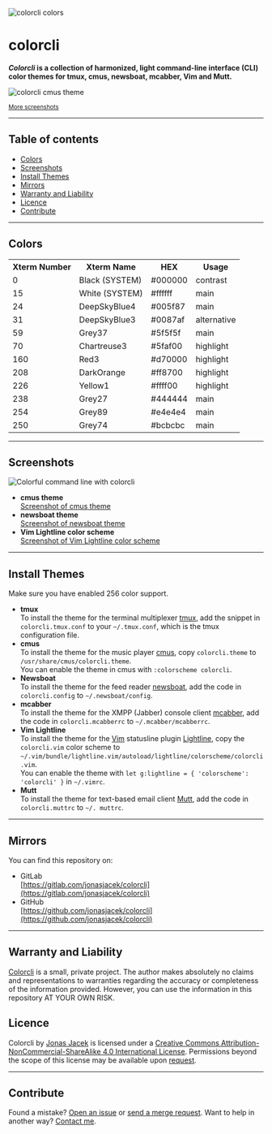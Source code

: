 ![colorcli colors](https://res.cloudinary.com/jonasjacek/image/upload/v1565972484/colorcli-colors_preview.png "colorcli colors preview")

# colorcli
**_Colorcli_ is a collection of harmonized, light command-line interface (CLI) color themes for tmux, cmus, newsboat, mcabber, Vim and Mutt.**

![colorcli cmus theme](https://res.cloudinary.com/jonasjacek/image/upload/v1565902443/colorcli-with-cmus-in-tmux.png "colorcli with cmus")

<small><a href="#screenshots">More screenshots</a></small>

---
## Table of contents

<!-- vim-markdown-toc GFM -->

* [Colors](#colors)
* [Screenshots](#screenshots)
* [Install Themes](#install-themes)
* [Mirrors](#mirrors)
* [Warranty and Liability](#warranty-and-liability)
* [Licence](#licence)
* [Contribute](#contribute)

<!-- vim-markdown-toc -->

---

## Colors

<table>
  <tr>
    <th>Xterm Number</th>
    <th>Xterm Name</th>
    <th>HEX</th>
    <th>Usage</th>
  </tr>
  <tr><td>0</td><td>Black <span>(SYSTEM)</span></td><td>#000000</td><td>contrast</td></tr>
  <tr><td>15</td><td>White <span>(SYSTEM)</span></td><td>#ffffff</td><td>main</td></tr>
  <tr><td>24</td><td>DeepSkyBlue4</td><td>#005f87</td><td>main</td></tr>
  <tr><td>31</td><td>DeepSkyBlue3</td><td>#0087af</td><td>alternative</td></tr>
  <tr><td>59</td><td>Grey37</td><td>#5f5f5f</td><td>main</td></tr>
  <tr><td>70</td><td>Chartreuse3</td><td>#5faf00</td><td>highlight</td></tr>
  <tr><td>160</td><td>Red3</td><td>#d70000</td><td>highlight</td></tr>
  <tr><td>208</td><td>DarkOrange</td><td>#ff8700</td><td>highlight</td></tr>
  <tr><td>226</td><td>Yellow1</td><td>#ffff00</td><td>highlight</td></tr>
  <tr><td>238</td><td>Grey27</td><td>#444444</td><td>main</td></tr>
  <tr><td>254</td><td>Grey89</td><td>#e4e4e4</td><td>main</td></tr>
  <tr><td>250</td><td>Grey74</td><td>#bcbcbc</td><td>main</td></tr>
</table>

---

## Screenshots

![Colorful command line with colorcli](https://media.giphy.com/media/XxRjuvoDBtyxeXKZ0Z/giphy.gif "colorcli themes and color schemes in action")

* **cmus theme**  
  <a href="https://res.cloudinary.com/jonasjacek/image/upload/v1566154974/screenshot_cmus.png">Screenshot of cmus theme</a>
* **newsboat theme**  
  <a href="https://res.cloudinary.com/jonasjacek/image/upload/v1566154974/screenshot_newsboat.png">Screenshot of newsboat theme</a>
* **Vim Lightline color scheme**  
  <a href="https://res.cloudinary.com/jonasjacek/image/upload/v1566154974/screenshot_vim.png">Screenshot of Vim Lightline color scheme</a>

---

## Install Themes

Make sure you have enabled 256 color support.

* **tmux**  
  To install the theme for the terminal multiplexer [tmux](https://github.com/tmux/tmux/wiki), add the snippet in `colorcli.tmux.conf` to your `~/.tmux.conf`, which is the tmux configuration file.
* **cmus**  
  To install the theme for the music player [cmus](https://cmus.github.io/), copy `colorcli.theme` to `/usr/share/cmus/colorcli.theme`.  
  You can enable the theme in cmus with `:colorscheme colorcli`.
* **Newsboat**  
  To install the theme for the feed reader [newsboat](https://newsboat.org/), add the code in `colorcli.config` to `~/.newsboat/config`.
* **mcabber**  
  To install the theme for the XMPP (Jabber) console client [mcabber](http://mcabber.com/), add the code in `colorcli.mcabberrc` to `~/.mcabber/mcabberrc`.
* **Vim Lightline**  
  To install the theme for the [Vim](https://www.vim.org/) statusline plugin [Lightline](https://github.com/itchyny/lightline.vim), copy the `colorcli.vim` color scheme to `~/.vim/bundle/lightline.vim/autoload/lightline/colorscheme/colorcli.vim`.  
  You can enable the theme with `let g:lightline = { 'colorscheme': 'colorcli' }` in `~/.vimrc`.
* **Mutt**  
  To install the theme for text-based email client [Mutt](http://www.mutt.org/), add the code in `colorcli.muttrc` to `~/. muttrc`.

---

## Mirrors

You can find this repository on:
* GitLab  
  [https://gitlab.com/jonasjacek/colorcli](https://gitlab.com/jonasjacek/colorcli)
* GitHub  
  [https://github.com/jonasjacek/colorcli](https://github.com/jonasjacek/colorcli)

---

## Warranty and Liability

[Colorcli](https://gitlab.com/jonasjacek/colorcli) is a small, private project. The author makes absolutely no claims and representations to warranties regarding the accuracy or completeness of the information provided. However, you can use the information in this repository AT YOUR OWN RISK.

## Licence

<span xmlns:dct="http://purl.org/dc/terms/" href="http://purl.org/dc/dcmitype/Text" property="dct:title" rel="dct:type">Colorcli</span> by <a xmlns:cc="http://creativecommons.org/ns#" href="https://gitlab.com/jonasjacek/colorcli" property="cc:attributionName" rel="cc:attributionURL">Jonas Jacek</a> is licensed under a <a rel="license" href="http://creativecommons.org/licenses/by-nc-sa/4.0/">Creative Commons Attribution-NonCommercial-ShareAlike 4.0 International License</a>. Permissions beyond the scope of this license may be available upon <a xmlns:cc="http://creativecommons.org/ns#" href="https://www.jonas.me/contact" rel="cc:morePermissions">request</a>.

---

## Contribute

Found a mistake? [Open an issue](https://gitlab.com/jonasjacek/colorcli/-/issues) or [send a merge request](https://gitlab.com/jonasjacek/colorcli/-/merge_requests). Want to help in another way? [Contact me](https://www.jonas.me/contact).
